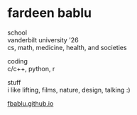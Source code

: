 # fardeen bablu

school  
vanderbilt university  '26  
cs, math, medicine, health, and societies  
  
coding  
c/c++, python, r
  
stuff  
i like lifting, films, nature, design, talking :)

[fbablu.github.io](https://fbablu.github.io/)
